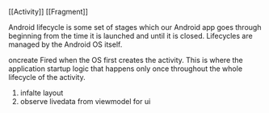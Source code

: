 
[[Activity]] [[Fragment]]

Android lifecycle is some set of stages which our Android app goes through beginning from the time it is launched and until it is closed. 
Lifecycles are managed by the Android OS itself. 


oncreate 
Fired when the OS first creates the activity. 
This is where the application startup logic that happens only once throughout the whole lifecycle of the activity.

1. infalte layout
2. observe livedata from viewmodel for ui